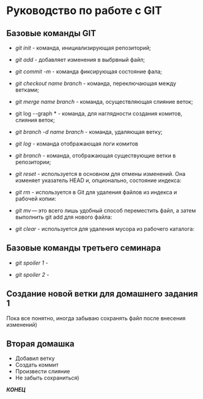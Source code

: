 # Руководство по работе с GIT

## Базовые команды GIT

* *git init* - команда, инициализирующая репозиторий;

 * *git add* - добавляет изменения в выбрвный файл;

 * *git commit -m* - команда фиксирующая состояние фала; 

 * *git checkout name branch* - команда, переключающая между ветками;

 * *git merge name branch* - команда, осуществляющая слияние веток;

 * git log --graph * - команда, для наглядности создания комитов, слияния веток;

 * *git branch -d name branch* - команда, удаляющая ветку;

 * *git log* - команда отображающая логи комитов

 * *git branch* - команда, отображающая существующие ветки в репозитории;

 * *git reset* - используется в основном для отмены изменений. Она изменяет указатель HEAD и, опционально, состояние индекса:

* *git rm* - используется в Git для удаления файлов из индекса и рабочей копии:

* *git mv* — это всего лишь удобный способ переместить файл, а затем выполнить git add для нового файла:

* *git clear* - используется для удаления мусора из рабочего каталога:
 ## Базовые команды третьего семинара

 * *git spoiler 1* -

 * *git spoiler 2* - 
 


 ## Создание новой ветки для домашнего задания 1
   
   Пока все понятно, иногда забываю сохранять файл после внесения изменений)

 ## Вторая домашка

 * Добавил ветку
 * Создать коммит
 * Произвести слияние 
 * Не забыть сохраниться) 





***КОНЕЦ***
